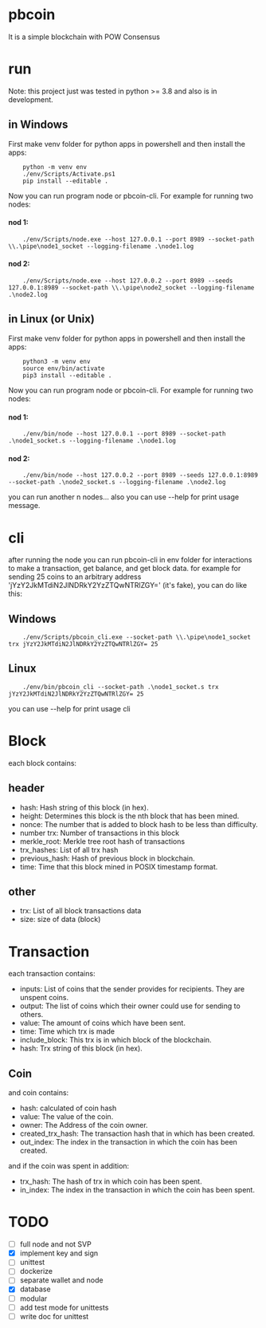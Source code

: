 # pbcoin
It is a simple blockchain with POW Consensus

# run
Note: this project just was tested in python >= 3.8 and also is in development.

## in Windows

First make venv folder for python apps in powershell and then install the apps:
```console
    python -m venv env
    ./env/Scripts/Activate.ps1
    pip install --editable .
```
Now you can run program node or pbcoin-cli. For example for running two nodes:

#### nod 1:
```console
    ./env/Scripts/node.exe --host 127.0.0.1 --port 8989 --socket-path \\.\pipe\node1_socket --logging-filename .\node1.log
```
#### nod 2:
```console
    ./env/Scripts/node.exe --host 127.0.0.2 --port 8989 --seeds 127.0.0.1:8989 --socket-path \\.\pipe\node2_socket --logging-filename .\node2.log
```

## in Linux (or Unix)
First make venv folder for python apps in powershell and then install the apps:
```console
    python3 -m venv env
    source env/bin/activate
    pip3 install --editable . 
```
Now you can run program node or pbcoin-cli. For example for running two nodes:

#### nod 1:
```console
    ./env/bin/node --host 127.0.0.1 --port 8989 --socket-path .\node1_socket.s --logging-filename .\node1.log
```
#### nod 2:
```console
    ./env/bin/node --host 127.0.0.2 --port 8989 --seeds 127.0.0.1:8989 --socket-path .\node2_socket.s --logging-filename .\node2.log
```
you can run another n nodes... also you can use --help for print usage message.

# cli

after running the node you can run pbcoin-cli in env folder for interactions to make a transaction, get balance, and get block data. for example for sending 25 coins to an arbitrary address 'jYzY2JkMTdiN2JlNDRkY2YzZTQwNTRlZGY=' (it's fake), you can do like this:
## Windows
```console
    ./env/Scripts/pbcoin_cli.exe --socket-path \\.\pipe\node1_socket trx jYzY2JkMTdiN2JlNDRkY2YzZTQwNTRlZGY= 25
```
## Linux
```console
    ./env/bin/pbcoin_cli --socket-path .\node1_socket.s trx jYzY2JkMTdiN2JlNDRkY2YzZTQwNTRlZGY= 25
```
you can use --help for print usage cli

# Block
each block contains:

## header
- hash: Hash string of this block (in hex).
- height: Determines this block is the nth block that has been mined.
- nonce: The number that is added to block hash to be less than difficulty.
- number trx: Number of transactions in this block
- merkle_root: Merkle tree root hash of transactions
- trx_hashes: List of all trx hash
- previous_hash: Hash of previous block in blockchain.
- time: Time that this block mined in POSIX timestamp format.

## other
- trx: List of all block transactions data
- size: size of data (block)

# Transaction
each transaction contains:
- inputs: List of coins that the sender provides for recipients. They are unspent coins.
- output: The list of coins which their owner could use for sending to others.
- value: The amount of coins which have been sent.
- time: Time which trx is made
- include_block: This trx is in which block of the blockchain.
- hash: Trx string of this block (in hex).

## Coin
and coin contains:
- hash: calculated of coin hash
- value: The value of the coin.
- owner: The Address of the coin owner.
- created_trx_hash: The transaction hash that in which has been created.
- out_index: The index in the transaction in which the coin has been created.

and if the coin was spent in addition:
- trx_hash: The hash of trx in which coin has been spent.
- in_index: The index in the transaction in which the coin has been spent.

# TODO

- [ ] full node and not SVP
- [x] implement key and sign
- [ ] unittest
- [ ] dockerize
- [ ] separate wallet and node
- [x] database
- [ ] modular
- [ ] add test mode for unittests
- [ ] write doc for unittest
